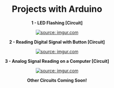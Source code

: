 <div align="center">

# Projects with Arduino

</div>

<div align="center">
  
**1 - LED Flashing [Circuit]**

  <a href="https://imgur.com/7ngncCr"><img src="https://i.imgur.com/7ngncCr.png" title="source: imgur.com" /></a>

**2 - Reading Digital Signal with Button [Circuit]**

  <a href="https://imgur.com/sBfPNww"><img src="https://i.imgur.com/sBfPNww.png" title="source: imgur.com" /></a>

**3 - Analog Signal Reading on a Computer [Circuit]**

  <a href="https://imgur.com/ORnhN7W"><img src="https://i.imgur.com/ORnhN7W.png" title="source: imgur.com" /></a>

</div>

<div align="center">
  
**Other Circuits Coming Soon!**

</div>
